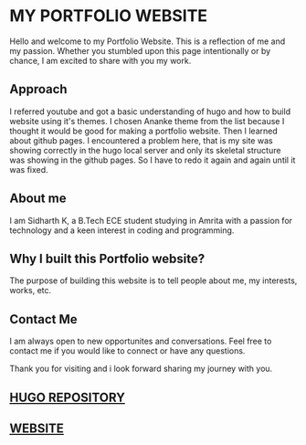 # MY PORTFOLIO WEBSITE
Hello and welcome to my Portfolio Website. This is a reflection of me and my passion. Whether you stumbled upon this page intentionally or by chance, I am excited to share with you my work.

## Approach
I referred youtube and got a basic understanding of hugo and how to build website using it's themes. I chosen Ananke theme from the list because I thought it would be good for making a portfolio website. Then I learned about github pages. I encountered a problem here, that is my site was showing correctly in the hugo local server and only its skeletal structure was showing in the github pages. So I have to redo it again and again until it was fixed. 

## About me

I am Sidharth K, a B.Tech ECE student studying in Amrita with a passion for technology and a keen interest in coding and programming.

## Why I built this Portfolio website?

The purpose of building this website is to tell people about me, my interests, works, etc.

## Contact Me

I am always open to new opportunites and conversations. Feel free to contact me if you would like to connect or have any questions.

Thank you for visiting and i look forward sharing my journey with you.

## [HUGO REPOSITORY](https://github.com/sidharth256/portfolio.github.io)

## [WEBSITE](https://sidharth256.github.io/portfolio.github.io)
